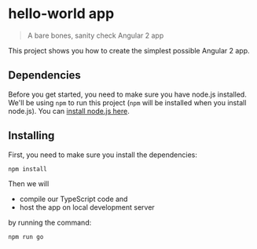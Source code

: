 # hello-world app

> A bare bones, sanity check Angular 2 app

This project shows you how to create the simplest possible Angular 2 app.

## Dependencies

Before you get started, you need to make sure you have node.js installed. We'll be using `npm` to run this project (`npm` will be installed when you install node.js). You can [install node.js here](https://nodejs.org/en/).

## Installing

First, you need to make sure you install the dependencies:

```
npm install
```

Then we will 

- compile our TypeScript code and
- host the app on local development server 

by running the command:

```
npm run go
```
